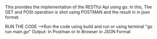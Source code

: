 This provides the implementation of the RESTful Api using go. In this, The GET and POSt operation is shot using POSTMAN and the result in in json format.

RUN THE CODE 
-->Run the code using build and run or using terminal "go run main.go"
Output:
In Postman
or 
In Browser
in JSON Format 
